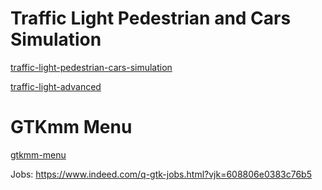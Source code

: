 # Traffic Light Pedestrian and Cars Simulation
[traffic-light-pedestrian-cars-simulation](https://private-user-images.githubusercontent.com/98550/367556794-77609966-4f08-4c7a-9409-c2c704f1e70e.webm)

[traffic-light-advanced](https://private-user-images.githubusercontent.com/98550/367557939-016bfdca-4867-472c-80e2-843ed17f9f13.webm)

# GTKmm Menu
[gtkmm-menu](https://private-user-images.githubusercontent.com/98550/363464788-da6aa7d9-833a-41a7-a814-4020461ab042.webm)




Jobs: https://www.indeed.com/q-gtk-jobs.html?vjk=608806e0383c76b5
